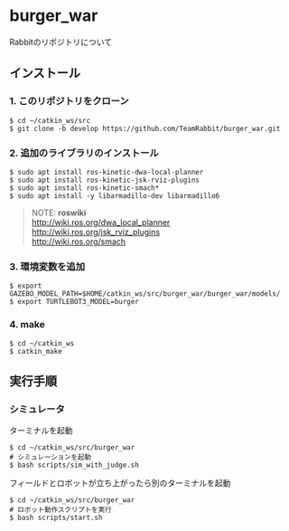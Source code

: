 # burger_war

Rabbitのリポジトリについて

## インストール

### 1. このリポジトリをクローン

```
$ cd ~/catkin_ws/src
$ git clone -b develop https://github.com/TeamRabbit/burger_war.git
```

### 2. 追加のライブラリのインストール

```
$ sudo apt install ros-kinetic-dwa-local-planner
$ sudo apt install ros-kinetic-jsk-rviz-plugins
$ sudo apt install ros-kinetic-smach*
$ sudo apt install -y libarmadillo-dev libarmadillo6 
```

> NOTE: **roswiki**  
> http://wiki.ros.org/dwa_local_planner  
> http://wiki.ros.org/jsk_rviz_plugins  
> http://wiki.ros.org/smach


### 3. 環境変数を追加

```
$ export GAZEBO_MODEL_PATH=$HOME/catkin_ws/src/burger_war/burger_war/models/
$ export TURTLEBOT3_MODEL=burger
```

### 4. make

```
$ cd ~/catkin_ws
$ catkin_make
```

## 実行手順
### シミュレータ

ターミナルを起動

```
$ cd ~/catkin_ws/src/burger_war
# シミュレーションを起動
$ bash scripts/sim_with_judge.sh
```
フィールドとロボットが立ち上がったら別のターミナルを起動

```
$ cd ~/catkin_ws/src/burger_war
# ロボット動作スクリプトを実行
$ bash scripts/start.sh
```
